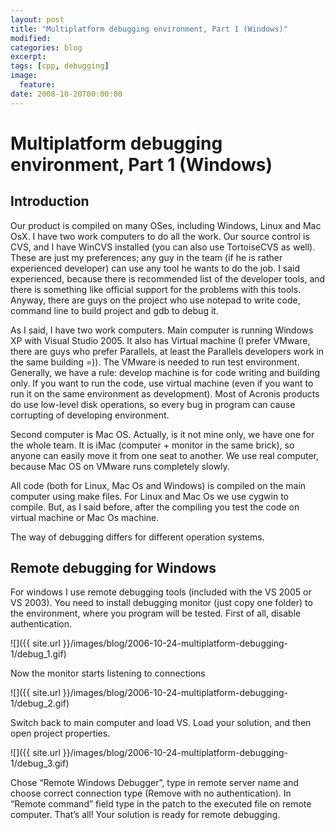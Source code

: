 ```yaml
---
layout: post
title: "Multiplatform debugging environment, Part 1 (Windows)"
modified:
categories: blog
excerpt:
tags: [cpp, debugging]
image:
  feature:
date: 2008-10-20T00:00:00
---
```


# Multiplatform debugging environment, Part 1 (Windows)

## Introduction

Our product is compiled on many OSes, including Windows, Linux and Mac OsX. I have two work computers to do all the work. Our source control is CVS, and I have WinCVS installed (you can also use TortoiseCVS as well). These are just my preferences; any guy in the team (if he is rather experienced developer) can use any tool he wants to do the job. I said experienced, because there is recommended list of the developer tools, and there is something like official support for the problems with this tools. Anyway, there are guys on the project who use notepad to write code, command line to build project and gdb to debug it.

As I said, I have two work computers. Main computer is running Windows XP with Visual Studio 2005. It also has Virtual machine (I prefer VMware, there are guys who prefer Parallels, at least the Parallels developers work in the same building =)). The VMware is needed to run test environment. Generally, we have a rule: develop machine is for code writing and building only. If you want to run the code, use virtual machine (even if you want to run it on the same environment as development). Most of Acronis products do use low-level disk operations, so every bug in program can cause corrupting of developing environment.

Second computer is Mac OS. Actually, is it not mine only, we have one for the whole team. It is iMac (computer + monitor in the same brick), so anyone can easily move it from one seat to another. We use real computer, because Mac OS on VMware runs completely slowly.

All code (both for Linux, Mac Os and Windows) is compiled on the main computer using make files. For Linux and Mac Os we use cygwin to compile. But, as I said before, after the compiling you test the code on virtual machine or Mac Os machine.

The way of debugging differs for different operation systems.

## Remote debugging for Windows

For windows I use remote debugging tools (included with the VS 2005 or VS 2003). You need to install debugging monitor (just copy one folder) to the environment, where you program will be tested. First of all, disable authentication.

![]({{ site.url }}/images/blog/2006-10-24-multiplatform-debugging-1/debug_1.gif)

Now the monitor starts listening to connections

![]({{ site.url }}/images/blog/2006-10-24-multiplatform-debugging-1/debug_2.gif)

Switch back to main computer and load VS. Load your solution, and then open project properties.

![]({{ site.url }}/images/blog/2006-10-24-multiplatform-debugging-1/debug_3.gif)

Chose “Remote Windows Debugger”, type in remote server name and choose correct connection type (Remove with no authentication). In “Remote command” field type in the patch to the executed file on remote computer. That’s all! Your solution is ready for remote debugging.
